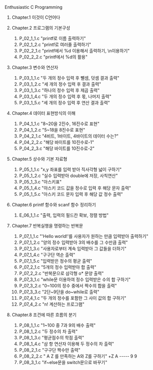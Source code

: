 Enthusiastic C Programming

1. Chapter.1 이것이 C언어다

2. Chapter.2 프로그램의 기본구성
    1) P_02_1_1.c "printf로 이름 출력하기"
    2) P_02_1_2.c "printf로 여러줄 출력하기"
    3) P_02_2_1.c "printf에서 %d 이용해서 출력하기, \n이용하기"
    4) P_02_2_2.c "printf에서 %d의 활용"

3. Chapter.3 변수와 연산자
    1) P_03_1_1.c "두 개의 정수 입력 후 뺄셈, 덧셈 결과 출력"
    2) P_03_1_2.c "세 개의 정수 입력 후 결과 출력"
    3) P_03_1_3.c "하나의 정수 입력 후 제곱 출력"
    4) P_03_1_4.c "두 개의 정수 입력 후 몫, 나머지 출력"
    5) P_03_1_5.c "세 개의 정수 입력 후 연산 결과 출력"

4. Chapter.4 데이터 표현방식의 이해
    1) P_04_1_1.c "8~20을 2진수, 16진수로 표현"
    2) P_04_1_2.c "5~18을 8진수로 표현"
    3) P_04_2_1.c "4비트, 1바이트, 4바이트의 데이터 수는?"
    4) P_04_2_2.c "해당 바이트를 10진수로-1"
    5) P_04_2_3.c "해당 바이트를 10진수로-2"

5. Chapter.5 상수와 기본 자료형
    1) P_05_1_1.c "x,y 좌표를 입력 받아 직사각형 넓이 구하기"
    2) P_05_1_2.c "실수 입력받아 double에 저장, 사칙연산"
    3) P_05_1_3.c "아스키표"
    4) P_05_1_4.c "아스키 코드 값을 정수로 입력 후 해당 문자 출력"
    5) P_05_1_5.c "아스키 코드 문자 입력 후 해당 값 정수 출력"

6. Chapter.6 printf 함수와 scanf 함수 정리하기
    1) E_06_1_1.c "출력, 입력의 필드칸 확보, 정렬 방법"

7. Chapter.7 반복실행을 명령하는 반복문
    1) P_07_1_1.c "'Hello world!'를 사용자가 원하는 만큼 입력받아 출력하기"
    2) P_07_1_2.c "양의 정수 입력받아 3의 배수를 그 수만큼 출력"
    3) P_07_1_3.c "사용자로부터 계속 입력받아 그 값들을 더하기"
    4) P_07_1_4.c "구구단 역순 출력"
    5) P_07_1_5.c "입력받은 정수의 평균 출력"
    6) P_07_2_1.c "5개의 정수 입력받아 합 출력"
    7) P_07_2_2.c "반복문으로 삼각형 o* 문양 출력"
    8) P_07_3_1.c "while문 이용하여 정수 입력받은 수의 합 구하기"
    9) P_07_3_2.c "0~100의 정수 중에서 짝수의 합을 출력"
    10) P_07_3_3.c "2단~9단을 do~while로 출력"
    11) P_07_4_1.c "두 개의 정수를 포함한 그 사이 값의 합 구하기"
    12) P_07_4_2.c "n! 계산하는 프로그램"

8. Chapter.8 조건에 따른 흐름의 분기
    1) P_08_1_1.c "1~100 중 7과 9의 배수 출력"
    2) P_08_1_2.c "두 정수의 차 출력"
    3) P_08_1_3.c "평균점수의 학점 출력"
    4) P_08_1_4.c "삼 항 연산자 이용해 두 정수의 차 출력"
    5) P_08_2_1.c "구구단 짝수만 출력"
    6) P_08_2_2.c " A Z 를 만족하는 A와 Z를 구하기"
                   +Z A
                   -----
                    9 9
    7) P_08_3_1.c "if~else문을 switch문으로 바꾸기"